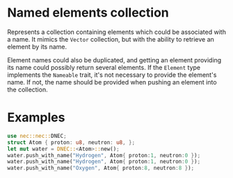 # Named elements collection

Represents a collection containing elements which could be associated with a name.
It mimics the `Vector` collection, but with the ability to retrieve an element by its name.

Element names could also be duplicated, and getting an element providing its name could possibly return several elements.
If the `Element` type implements the `Nameable` trait, it's not necessary to provide the element's name. If not,
the name should be provided when pushing an element into the collection.

# Examples
```rust
use nec::nec::DNEC;
struct Atom { proton: u8, neutron: u8, };
let mut water = DNEC::<Atom>::new();
water.push_with_name("Hydrogen", Atom{ proton:1, neutron:0 });
water.push_with_name("Hydrogen", Atom{ proton:1, neutron:0 });
water.push_with_name("Oxygen", Atom{ proton:8, neutron:8 });
```
